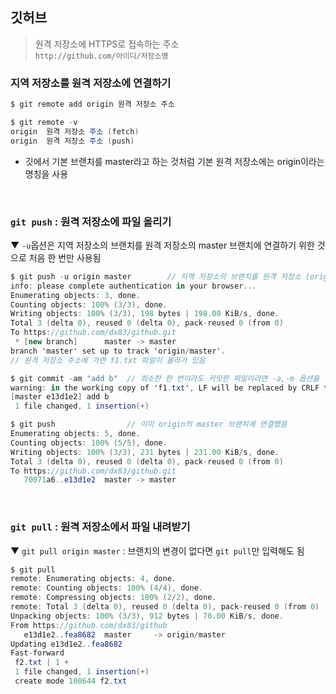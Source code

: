 ## 깃허브
> 원격 저장소에 HTTPS로 접속하는 주소<br>
> `http://github.com/아이디/저장소명`

### 지역 저장소를 원격 저장소에 연결하기
```c#
$ git remote add origin 원격 저장소 주소

$ git remote -v
origin  원격 저장소 주소 (fetch)
origin  원격 저장소 주소 (push)
```
- 깃에서 기본 브랜치를 master라고 하는 것처럼 기본 원격 저장소에는 origin이라는 명칭을 사용

<br>

### `git push` : 원격 저장소에 파일 올리기
▼ `-u`옵션은 지역 저장소의 브랜치를 원격 저장소의 master 브랜치에 연결하기 위한 것으로 처음 한 번만 사용됨
```c#
$ git push -u origin master        // 지역 저장소의 브랜치를 원격 저장소 (origin)의 master 브랜치로 푸시
info: please complete authentication in your browser...
Enumerating objects: 3, done.
Counting objects: 100% (3/3), done.
Writing objects: 100% (3/3), 198 bytes | 198.00 KiB/s, done.
Total 3 (delta 0), reused 0 (delta 0), pack-reused 0 (from 0)
To https://github.com/dx83/github.git
 * [new branch]      master -> master
branch 'master' set up to track 'origin/master'.
// 원격 저장소 주소에 가면 f1.txt 파일이 올라가 있음
```

```c#
$ git commit -am "add b"  // 최소한 한 번이라도 커밋한 파일이라면 -a,-m 옵션을 함께 사용할 수 있다.
warning: in the working copy of 'f1.txt', LF will be replaced by CRLF the next time Git touches it
[master e13d1e2] add b
 1 file changed, 1 insertion(+)

$ git push                // 이미 origin의 master 브랜치에 연결했음
Enumerating objects: 5, done.
Counting objects: 100% (5/5), done.
Writing objects: 100% (3/3), 231 bytes | 231.00 KiB/s, done.
Total 3 (delta 0), reused 0 (delta 0), pack-reused 0 (from 0)
To https://github.com/dx83/github.git
   70071a6..e13d1e2  master -> master
```

<br>

### `git pull` : 원격 저장소에서 파일 내려받기
▼ `git pull origin master` : 브랜치의 변경이 없다면 `git pull`만 입력해도 됨
```c#
$ git pull
remote: Enumerating objects: 4, done.
remote: Counting objects: 100% (4/4), done.
remote: Compressing objects: 100% (2/2), done.
remote: Total 3 (delta 0), reused 0 (delta 0), pack-reused 0 (from 0)
Unpacking objects: 100% (3/3), 912 bytes | 70.00 KiB/s, done.
From https://github.com/dx83/github
   e13d1e2..fea8682  master     -> origin/master
Updating e13d1e2..fea8682
Fast-forward
 f2.txt | 1 +
 1 file changed, 1 insertion(+)
 create mode 100644 f2.txt
```
